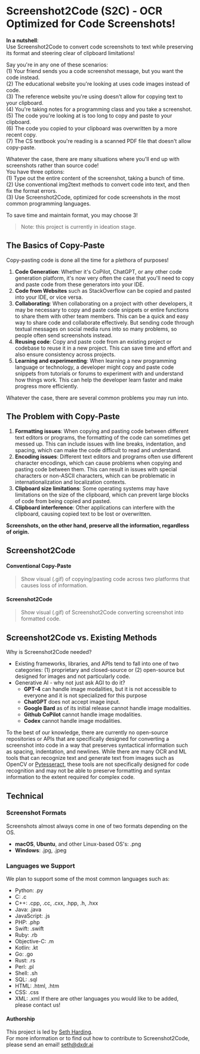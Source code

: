 # Screenshot2Code (S2C) - OCR Optimized for Code Screenshots!

**In a nutshell**:  
Use Screenshot2Code to convert code screenshots to text while preserving its format and steering clear of clipboard limitations!

Say you're in any one of these scenarios:  
(1) Your friend sends you a code screenshot message, but you want the code instead.  
(2) The educational website you're looking at uses code images instead of code.  
(3) The reference website you're using doesn't allow for copying text to your clipboard.  
(4) You're taking notes for a programming class and you take a screenshot.  
(5) The code you're looking at is too long to copy and paste to your clipboard.  
(6) The code you copied to your clipboard was overwritten by a more recent copy.  
(7) The CS textbook you're reading is a scanned PDF file that doesn't allow copy-paste.  

Whatever the case, there are many situations where you'll end up with screenshots rather than source code!  
You have three options:  
(1) Type out the entire content of the screenshot, taking a bunch of time.  
(2) Use conventional img2text methods to convert code into text, and then fix the format errors.  
(3) Use Screenshot2Code, optimized for code screenshots in the most common programming languages.  

To save time and maintain format, you may choose 3!

> Note: this project is currently in ideation stage.

## The Basics of Copy-Paste
Copy-pasting code is done all the time for a plethora of purposes!
1. **Code Generation**: Whether it's CoPilot, ChatGPT, or any other code generation platform, it's now very often the case that you'll need to copy and paste code from these generators into your IDE.
2. **Code from Websites** such as StackOverflow can be copied and pasted into your IDE, or vice versa.
3. **Collaborating**: When collaborating on a project with other developers, it may be necessary to copy and paste code snippets or entire functions to share them with other team members. This can be a quick and easy way to share code and collaborate effectively. But sending code through textual messages on social media runs into so many problems, so people often send screenshots instead.
4. **Reusing code**: Copy and paste code from an existing project or codebase to reuse it in a new project. This can save time and effort and also ensure consistency across projects.
5. **Learning and experimenting**: When learning a new programming language or technology, a developer might copy and paste code snippets from tutorials or forums to experiment with and understand how things work. This can help the developer learn faster and make progress more efficiently.

Whatever the case, there are several common problems you may run into.

## The Problem with Copy-Paste
1. **Formatting issues**: When copying and pasting code between different text editors or programs, the formatting of the code can sometimes get messed up. This can include issues with line breaks, indentation, and spacing, which can make the code difficult to read and understand.
2. **Encoding issues**: Different text editors and programs often use different character encodings, which can cause problems when copying and pasting code between them. This can result in issues with special characters or non-ASCII characters, which can be problematic in internationalization and localization contexts.
3. **Clipboard size limitations**: Some operating systems may have limitations on the size of the clipboard, which can prevent large blocks of code from being copied and pasted.
4. **Clipboard interference**: Other applications can interfere with the clipboard, causing copied text to be lost or overwritten.

**Screenshots, on the other hand, preserve all the information, regardless of origin.**

## Screenshot2Code

#### Conventional Copy-Paste
> Show visual (.gif) of copying/pasting code across two platforms that causes loss of information.

#### Screenshot2Code
> Show visual (.gif) of Screenshot2Code converting screenshot into formatted code.




## Screenshot2Code vs. Existing Methods
Why is Screenshot2Code needed?
- Existing frameworks, libraries, and APIs tend to fall into one of two categories: (1) proprietary and closed-source or (2) open-source but designed for images and not particularly code.
- Generative AI - why not just ask AGI to do it?
  - **GPT-4** can handle image modalities, but it is not accessible to everyone and it is not specialized for this purpose
  - **ChatGPT** does not accept image input.
  - **Google Bard** as of its initial release cannot handle image modalities.
  - **Github CoPilot** cannot handle image modalities.
  - **Codex** cannot handle image modalities.

To the best of our knowledge, there are currently no open-source repositories or APIs that are specifically designed for converting a screenshot into code in a way that preserves syntactical information such as spacing, indentation, and newlines. While there are many OCR and ML tools that can recognize text and generate text from images such as OpenCV or [Pytesseract](https://github.com/madmaze/pytesseract), these tools are not specifically designed for code recognition and may not be able to preserve formatting and syntax information to the extent required for complex code.




## Technical

### Screenshot Formats
Screenshots almost always come in one of two formats depending on the OS.
- **macOS**, **Ubuntu**, and other Linux-based OS's: .png
- **Windows**: .jpg, .jpeg

### Languages we Support
We plan to support some of the most common languages such as:
- Python: .py
- C: .c
- C++: .cpp, .cc, .cxx, .hpp, .h, .hxx
- Java: .java
- JavaScript: .js
- PHP: .php
- Swift: .swift
- Ruby: .rb
- Objective-C: .m
- Kotlin: .kt
- Go: .go
- Rust: .rs
- Perl: .pl
- Shell: .sh
- SQL: .sql
- HTML: .html, .htm
- CSS: .css
- XML: .xml
If there are other languages you would like to be added, please contact us!

#### Authorship
This project is led by [Seth Harding](https://linkedin.com/in/SethHasi).  
For more information or to find out how to contribute to Screenshot2Code, please send an email! seth@dxdr.ai
